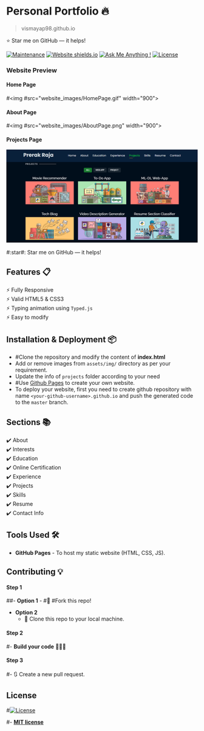 # Personal Portfolio 🔥
>vismayap98.github.io


:star: Star me on GitHub — it helps!

[![Maintenance](https://img.shields.io/badge/maintained-yes-green.svg)](https://github.com/rajaprerak/rajaprerak.github.io/commits/master)
[![Website shields.io](https://img.shields.io/badge/website-up-yellow)](http://rajaprerak.github.io/)
[![Ask Me Anything !](https://img.shields.io/badge/ask%20me-linkedin-1abc9c.svg)](https://www.linkedin.com/in/rajaprerak/)
[![License](http://img.shields.io/:license-mit-blue.svg?style=flat-square)](http://badges.mit-license.org)

### Website Preview
#### Home Page
#<img #src="website_images/HomePage.gif" width="900">


#### About Page
#<img #src="website_images/AboutPage.png" width="900">


#### Projects Page
<img src="website_images/ProjectPage.png" width="900">
  


#:star#: Star me on GitHub — it helps!

## Features 📋
⚡️ Fully Responsive\
⚡️ Valid HTML5 & CSS3\
⚡️ Typing animation using `Typed.js`\
⚡️ Easy to modify

## Installation & Deployment 📦
- #Clone the repository and modify the content of <b>index.html</b> 
- Add or remove images from `assets/img/` directory as per your requirement.
- Update the info of `projects` folder according to your need
- #Use [Github Pages](https://create-react-app.dev/docs/deployment/#github-pages) to create your own website.
- To deploy your website, first you need to create github repository with name `<your-github-username>.github.io` and push the generated code to the `master` branch.

## Sections 📚
✔️ About\
✔️ Interests\
✔️ Education\
✔️ Online Certification\
✔️ Experience\
✔️ Projects \
✔️ Skills \
✔️ Resume\
✔️ Contact Info



## Tools Used 🛠️
* <b>GitHub Pages</b> - To host my static website (HTML, CSS, JS).

## Contributing 💡
#### Step 1

##- **Option 1**
    - #🍴 #Fork this repo!

- **Option 2**
    - 👯 Clone this repo to your local machine.


#### Step 2

#- **Build your code** 🔨🔨🔨

#### Step 3

#- 🔃 Create a new pull request.

## License
#[![License](http://img.shields.io/:license-mit-blue.svg?style=flat-square)](http://badges.mit-license.org)

#- **[MIT license](http://opensource.org/licenses/mit-license.php)**
